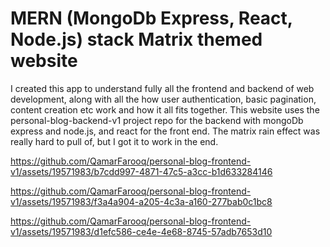 
# MERN (MongoDb Express, React, Node.js) stack Matrix themed website

I created this app to understand fully all the frontend and backend of web development, along with all the 
how user authentication, basic pagination, content creation etc work and how it all fits together. This website uses the 
personal-blog-backend-v1 project repo for the backend with mongoDb express and node.js, and react for the front end.
The matrix rain effect was really hard to pull of, but I got it to work in the end. 


https://github.com/QamarFarooq/personal-blog-frontend-v1/assets/19571983/b7cdd997-4871-47c5-a3cc-b1d633284146


https://github.com/QamarFarooq/personal-blog-frontend-v1/assets/19571983/f3a4a904-a205-4c3a-a160-277bab0c1bc8


https://github.com/QamarFarooq/personal-blog-frontend-v1/assets/19571983/d1efc586-ce4e-4e68-8745-57adb7653d10


